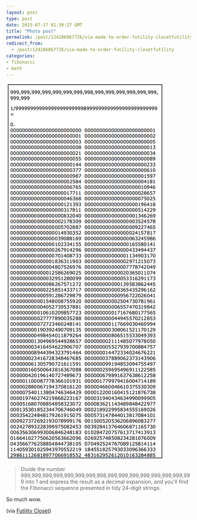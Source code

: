 ```yaml
---
layout: post
type: post
date: 2015-07-17 01:30:27 GMT
title: "Photo post"
permalink: /post/124286867726/via-made-to-order-futility-closetfutility
redirect_from: 
  - /post/124286867726/via-made-to-order-futility-closetfutility
categories:
- fibonacci
- math
---
```

![](/assets/images/tumblr_nrij5upLKD1qb098no1_1280.png)

<blockquote>Divide the number 999,999,999,999,999,999,999,998,999,999,999,999,999,999,999,999 into 1 and express the result as a decimal expansion, and you'll find the Fibonacci sequence presented in tidy 24-digit strings.</blockquote>
<p>So much wow.</p>
<p>(via <a href="http://www.futilitycloset.com/2015/06/28/made-to-order-4/">Futility Closet</a>) </p>